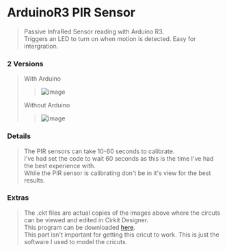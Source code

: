 # ArduinoR3 PIR Sensor
> Passive InfraRed Sensor reading with Arduino R3.\
> Triggers an LED to turn on when motion is detected. Easy for intergration.

### 2 Versions
> With Arduino
>
> > ![image](https://user-images.githubusercontent.com/76274780/184220969-7c753785-221a-4f37-9edb-59bda4c60ef1.png)
>
> Without Arduino
> 
> > ![image](https://user-images.githubusercontent.com/76274780/184226762-1ba685d0-07de-49f7-b045-92c250d03dc6.png)

### Details
> The PIR sensors can take 10-60 seconds to calibrate.\
> I've had set the code to wait 60 seconds as this is the time I've had the best experience with.\
> While the PIR sensor is calibrating don't be in it's view for the best results.

### Extras
> The .ckt files are actual copies of the images above where the circuts can be viewed and edited in Cirkit Designer.\
> This program can be downloaded [here](https://www.cirkitstudio.com/).\
> This part isn't important for getting this cricut to work. This is just the software I used to model the cricuts.